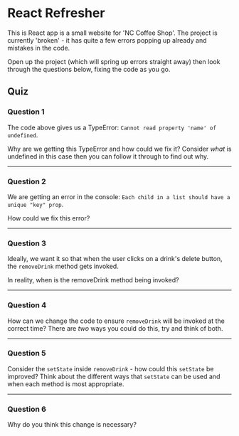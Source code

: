# React Refresher

This is React app is a small website for 'NC Coffee Shop'. The project is currently 'broken' - it has quite a few errors popping up already and mistakes in the code.

Open up the project (which will spring up errors straight away) then look through the questions below, fixing the code as you go.

## Quiz

### Question 1

The code above gives us a TypeError: `Cannot read property 'name' of undefined`.

Why are we getting this TypeError and how could we fix it? Consider _what_ is undefined in this case then you can follow it through to find out why.

---

### Question 2

We are getting an error in the console: `Each child in a list should have a unique "key" prop`.

How could we fix this error?

---

### Question 3

Ideally, we want it so that when the user clicks on a drink's delete button, the `removeDrink` method gets invoked.

In reality, when is the removeDrink method being invoked?

---

### Question 4

How can we change the code to ensure `removeDrink` will be invoked at the correct time? There are _two_ ways you could do this, try and think of both.

---

### Question 5

Consider the `setState` inside `removeDrink` - how could this `setState` be improved? Think about the different ways that `setState` can be used and when each method is most appropriate.

---

### Question 6

Why do you think this change is necessary?
